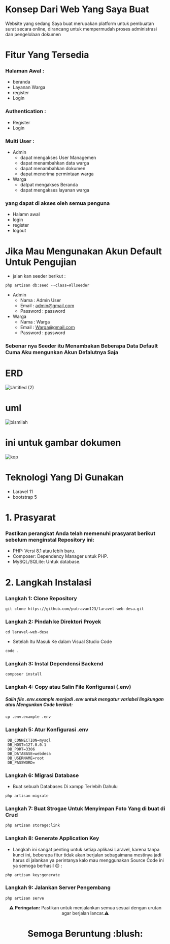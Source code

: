 # Konsep Dari Web Yang Saya Buat
Website yang sedang Saya buat merupakan platform untuk pembuatan surat secara online, dirancang untuk mempermudah proses administrasi dan pengelolaan dokumen

# Fitur Yang Tersedia
### Halaman Awal : 
- beranda
- Layanan Warga
- register 
- Login
### Authentication :
- Register
- Login
### Multi User :
- Admin
   * dapat mengakses User Managemen
   * dapat menambahkan data warga
   * dapat menambahkan dokumen
   * dapat menerima permintaan warga
- Warga
  * datpat mengakses Beranda
  * dapat mengakses layanan warga
### yang dapat di akses oleh semua penguna
- Halamn awal
- login
- register
- logout
  
# Jika Mau Mengunakan Akun Default Untuk Pengujian 
- jalan kan seeder berikut :
```
php artisan db:seed --class=Allseeder
```
  - Admin
    * Nama : Admin User
    * Email : admin@gmail.com
    * Password : password
  - Warga
    * Nama : Warga
    * Email : Warga@gmail.com
    * Password : password
### Sebenar nya Seeder itu Menambakan Beberapa Data Default Cuma Aku mengunkan Akun Defalutnya Saja 
  
# ERD
![Untitled (2)](https://github.com/user-attachments/assets/1236117f-3543-40ad-89f7-bd1faac3cb99)

# uml
![bismilah](https://github.com/user-attachments/assets/9024752d-e443-40a6-a4e3-6c3d172f8070)

# ini untuk gambar dokumen
![kop](https://github.com/user-attachments/assets/957190c1-9542-427f-9255-a4d772b7ba14)

# Teknologi Yang Di Gunakan
- Laravel 11
- bootstrap 5
# 1. Prasyarat 
### Pastikan perangkat Anda telah memenuhi prasyarat berikut sebelum menginstal Repository ini:

- PHP: Versi 8.1 atau lebih baru.
- Composer: Dependency Manager untuk PHP.
- MySQL/SQLite: Untuk database.

# 2. Langkah Instalasi  

### Langkah 1: Clone Repository 
```
git clone https://github.com/putravan123/laravel-web-desa.git
```
### Langkah 2: Pindah ke Direktori Proyek 

```
cd laravel-web-desa
```
- Setelah Itu Masuk Ke dalam Visual Studio Code

```
code .
```
### Langkah 3: Instal Dependensi Backend
```
composer install
```
### Langkah 4: Copy atau Salin File Konfigurasi (.env)

##### Salin file .env.example menjadi .env untuk mengatur variabel lingkungan atau Mengunkan Code berikut:

```
cp .env.example .env
```

### Langkah 5: Atur Konfigurasi .env

```
 DB_CONNECTION=mysql
 DB_HOST=127.0.0.1
 DB_PORT=3306
 DB_DATABASE=webdesa
 DB_USERNAME=root
 DB_PASSWORD=
```

### Langkah 6: Migrasi Database

- Buat sebuah Databases Di xampp Terlebih Dahulu

```
php artisan migrate
```

### Langkah 7: Buat Strogae Untuk Menyimpan Foto Yang di buat di Crud
```
php artisan storage:link
```

### Langkah 8: Generate Application Key

- Langkah ini sangat penting untuk setiap aplikasi Laravel, karena tanpa kunci ini, beberapa fitur tidak akan berjalan sebagaimana mestinya jadi harus di jalankan ya perintanya kalo mau menggunakan Source Code ini ya semoga berhasil :blush: :

```
php artisan key:generate
```

### Langkah 9: Jalankan Server Pengembang

```
php artisan serve
```


<p align="center">
⚠️ <strong>Peringatan:</strong> Pastikan untuk menjalankan semua sesuai dengan urutan agar berjalan lancar.⚠️
</p>
<h1 align="center">Semoga Beruntung :blush:</h1>


